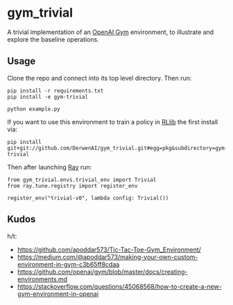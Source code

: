 # gym_trivial

A trivial implementation of an [OpenAI Gym](http://gym.openai.com/)
environment, to illustrate and explore the baseline operations.


## Usage

Clone the repo and connect into its top level directory.
Then run:

```
pip install -r requirements.txt
pip install -e gym-trivial

python example.py
```

If you want to use this environment to train a policy in 
[RLlib](https://ray.readthedocs.io/en/latest/rllib.html)
the first install via:

```
pip install git+git://github.com/DerwenAI/gym_trivial.git#egg=pkg&subdirectory=gym-trivial
```

Then after launching [Ray](https://ray.io/) run:

```
from gym_trivial.envs.trivial_env import Trivial
from ray.tune.registry import register_env

register_env("trivial-v0", lambda config: Trivial())
```


## Kudos

h/t:

  - <https://github.com/apoddar573/Tic-Tac-Toe-Gym_Environment/>
  - <https://medium.com/@apoddar573/making-your-own-custom-environment-in-gym-c3b65ff8cdaa>
  - <https://github.com/openai/gym/blob/master/docs/creating-environments.md>
  - <https://stackoverflow.com/questions/45068568/how-to-create-a-new-gym-environment-in-openai>
